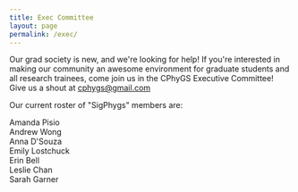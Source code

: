 ```yaml
---
title: Exec Committee
layout: page
permalink: /exec/
---
```



Our grad society is new, and we're looking for help!
If you're interested in making our community an awesome environment
for graduate students and all research trainees, come join us in the
CPhyGS Executive Committee!
Give us a shout at cphygs@gmail.com

Our current roster of "SigPhygs" members are:


Amanda Pisio  
Andrew Wong  
Anna D'Souza  
Emily Lostchuck  
Erin Bell  
Leslie Chan  
Sarah Garner  

